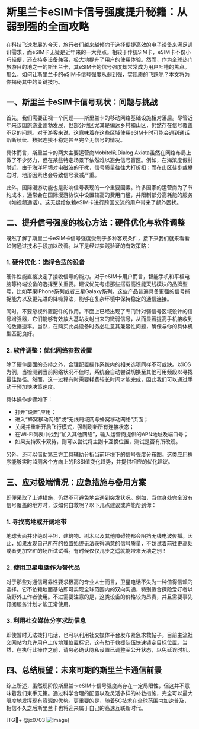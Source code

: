 # 斯里兰卡eSIM卡信号强度提升秘籍：从弱到强的全面攻略

在科技飞速发展的今天，旅行者们越来越倾向于选择便捷高效的电子设备来满足通讯需求，而eSIM卡无疑是近年来的一大亮点。相较于传统SIM卡，eSIM卡不仅小巧轻便，还支持多设备兼容，极大地提升了用户的使用体验。然而，作为全球热门旅游目的地之一的斯里兰卡，其eSIM卡的信号强度却常常成为用户吐槽的焦点。那么，如何让斯里兰卡的eSIM卡信号强度从弱到强，实现质的飞跃呢？本文将为你揭秘其中的关键技巧。

## 一、斯里兰卡eSIM卡信号现状：问题与挑战

首先，我们需要正视一个问题——斯里兰卡的移动网络基础设施相对落后。尽管近年来该国旅游业蓬勃发展，但部分地区尤其是偏远乡村和山区，仍然存在信号覆盖不足的问题。对于游客来说，这意味着在这些区域使用eSIM卡时可能会遇到通话断断续续、数据连接不稳定甚至完全无信号的情况。

具体而言，斯里兰卡的两大主要运营商Mobitel和Dialog Axiata虽然在网络布局上做了不少努力，但在某些特定场景下依然难以避免信号盲区。例如，在海滨度假村附近，由于海洋环境对电磁波的干扰，信号质量往往大打折扣；而在山区徒步或攀岩时，地形因素也会导致信号衰减严重。

此外，国际漫游功能也是影响信号表现的一个重要因素。许多国家的运营商为了节约成本，通常会在国际漫游协议中设置较高的费用门槛，并限制部分高耗能的服务（如视频通话）。这无疑给依赖eSIM卡进行跨国交流的用户带来了额外困扰。

## 二、提升信号强度的核心方法：硬件优化与软件调整

既然了解了斯里兰卡eSIM卡信号强度受制于多种客观条件，接下来我们就来看看如何通过技术手段加以改善。以下是经过实践验证的有效策略：

### 1. 硬件优化：选择合适的设备

硬件性能直接决定了接收信号的能力。对于eSIM卡用户而言，智能手机和平板电脑等终端设备的选择至关重要。建议优先考虑那些搭载高性能天线模块的品牌型号，比如苹果iPhone系列或者三星Galaxy系列。这些产品普遍具备更强的信号捕捉能力以及更先进的降噪算法，能够在复杂环境中保持稳定的通信连接。

同时，不要忽视外置配件的作用。市面上已经出现了专门针对弱信号区域设计的信号增强器，它们能够有效放大基站发射出来的微弱信号，从而显著提高手机接收到的数据速率。当然，在购买此类设备时务必注意其兼容性问题，确保与你的具体机型匹配良好。

### 2. 软件调整：优化网络参数设置

除了硬件层面的支持之外，合理配置操作系统内的相关选项同样不可或缺。以iOS为例，当检测到当前网络状况不佳时，系统会自动尝试切换至其他可用频段以寻找最佳路径。然而，这一过程有时需要耗费较长时间才能完成，因此我们可以通过手动干预加快决策速度。

具体操作步骤如下：
- 打开“设置”应用；
- 进入“蜂窝移动网络”或“无线局域网与蜂窝移动网络”页面；
- 关闭并重新开启飞行模式，强制刷新所有连接状态；
- 在Wi-Fi列表中找到“加入其他网络”，输入运营商提供的APN地址及端口号；
- 如果支持双卡双待，则可以尝试将主副卡互换位置，测试是否有所改观。

另外，还可以借助第三方工具辅助分析当前环境下的信号强度分布图。这类应用程序能够实时监测各个方向上的RSSI值变化趋势，并提供相应的优化建议。

## 三、应对极端情况：应急措施与备用方案

即便采取了上述措施，仍然不可避免地会遇到突发状况。例如，当你身处完全没有信号覆盖的地方时，该如何自救呢？以下几点建议或许能帮到你：

### 1. 寻找高地或开阔地带

地球表面并非绝对平坦，建筑物、树木以及其他障碍物都会阻挡无线电波传播。因此，如果发现自己所在的位置始终无法获得满意的信号质量，不妨试着前往更高处或者更加空旷的场所试试看。有时候仅仅几步之遥就能带来天壤之别！

### 2. 使用卫星电话作为替代品

对于那些对通信可靠性要求极高的专业人士而言，卫星电话不失为一种值得信赖的选择。它不依赖地面基站即可实现全球范围内的双向沟通，特别适合探险爱好者以及野外工作者使用。不过需要注意的是，这类设备的价格较为昂贵，并且需要事先订阅服务计划才能正常使用。

### 3. 利用社交媒体分享求助信息

即使暂时无法拨打电话，也可以利用社交媒体平台发布紧急求救帖子。目前主流社交网站均允许用户上传地理位置标记，这有助于救援队伍快速锁定目标位置。当然，在执行此操作之前，请务必确认隐私设置已调整至公开状态，以免延误时机。

## 四、总结展望：未来可期的斯里兰卡通信前景

综上所述，虽然现阶段斯里兰卡eSIM卡信号强度尚存在一定局限性，但这并不意味着我们束手无策。通过科学合理的配置以及灵活多样的补救措施，完全可以最大限度地发挥现有资源的优势。更重要的是，随着5G技术在全球范围内加速普及，相信不久之后斯里兰卡也将迎来属于自己的高速互联新时代。

[TG💪+ @jx0703 ![Image](https://github.com/user-attachments/assets/dbca1d08-cadb-493c-b0ec-ad6f7a83f270)]